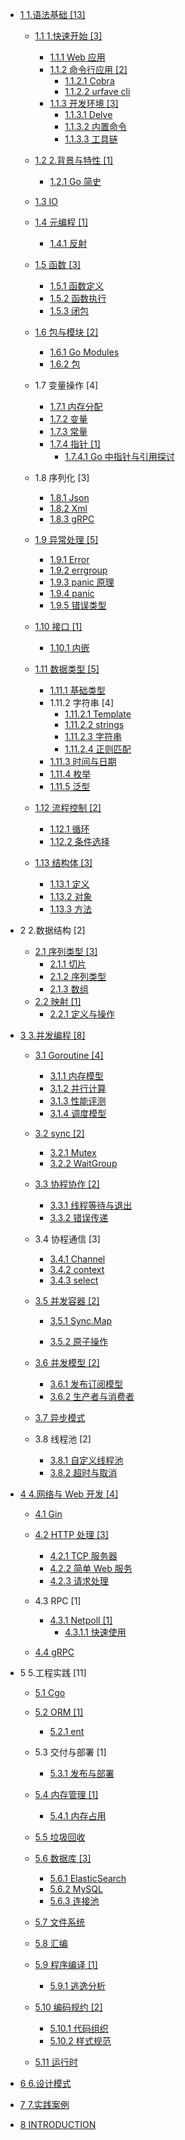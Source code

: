   - [1 1.语法基础 [13]](/1.语法基础/README.md)
    - [1.1 1.快速开始 [3]](/1.语法基础/1.快速开始/README.md)
      - [1.1.1 Web 应用](/1.语法基础/1.快速开始/Web%20应用.md)
      - [1.1.2 命令行应用 [2]](/1.语法基础/1.快速开始/命令行应用/README.md)
        - [1.1.2.1 Cobra](/1.语法基础/1.快速开始/命令行应用/Cobra.md)
        - [1.1.2.2 urfave cli](/1.语法基础/1.快速开始/命令行应用/urfave-cli.md)
      - [1.1.3 开发环境 [3]](/1.语法基础/1.快速开始/开发环境/README.md)
        - [1.1.3.1 Delve](/1.语法基础/1.快速开始/开发环境/Delve.md)
        - [1.1.3.2 内置命令](/1.语法基础/1.快速开始/开发环境/内置命令.md)
        - [1.1.3.3 工具链](/1.语法基础/1.快速开始/开发环境/工具链.md)
    - [1.2 2.背景与特性 [1]](/1.语法基础/2.背景与特性/README.md)
      - [1.2.1 Go 简史](/1.语法基础/2.背景与特性/Go%20简史.md)
    - [1.3 IO](/1.语法基础/IO/README.md)
      
    - [1.4 元编程 [1]](/1.语法基础/元编程/README.md)
      - [1.4.1 反射](/1.语法基础/元编程/反射.md)
    - [1.5 函数 [3]](/1.语法基础/函数/README.md)
      - [1.5.1 函数定义](/1.语法基础/函数/函数定义.md)
      - [1.5.2 函数执行](/1.语法基础/函数/函数执行.md)
      - [1.5.3 闭包](/1.语法基础/函数/闭包.md)
    - [1.6 包与模块 [2]](/1.语法基础/包与模块/README.md)
      - [1.6.1 Go Modules](/1.语法基础/包与模块/Go%20Modules.md)
      - [1.6.2 包](/1.语法基础/包与模块/包.md)
    - 1.7 变量操作 [4]
      - [1.7.1 内存分配](/1.语法基础/变量操作/内存分配.md)
      - [1.7.2 变量](/1.语法基础/变量操作/变量.md)
      - [1.7.3 常量](/1.语法基础/变量操作/常量.md)
      - [1.7.4 指针 [1]](/1.语法基础/变量操作/指针/README.md)
        - [1.7.4.1 Go 中指针与引用探讨](/1.语法基础/变量操作/指针/Go%20中指针与引用探讨.md)
    - 1.8 序列化 [3]
      - [1.8.1 Json](/1.语法基础/序列化/Json.md)
      - [1.8.2 Xml](/1.语法基础/序列化/Xml.md)
      - [1.8.3 gRPC](/1.语法基础/序列化/gRPC.md)
    - [1.9 异常处理 [5]](/1.语法基础/异常处理/README.md)
      - [1.9.1 Error](/1.语法基础/异常处理/Error.md)
      - [1.9.2 errgroup](/1.语法基础/异常处理/errgroup.md)
      - [1.9.3 panic 原理](/1.语法基础/异常处理/panic%20原理.md)
      - [1.9.4 panic](/1.语法基础/异常处理/panic.md)
      - [1.9.5 错误类型](/1.语法基础/异常处理/错误类型.md)
    - [1.10 接口 [1]](/1.语法基础/接口/README.md)
      - [1.10.1 内嵌](/1.语法基础/接口/内嵌.md)
    - [1.11 数据类型 [5]](/1.语法基础/数据类型/README.md)
      - [1.11.1 基础类型](/1.语法基础/数据类型/基础类型.md)
      - 1.11.2 字符串 [4]
        - [1.11.2.1 Template](/1.语法基础/数据类型/字符串/Template.md)
        - [1.11.2.2 strings](/1.语法基础/数据类型/字符串/strings.md)
        - [1.11.2.3 字符串](/1.语法基础/数据类型/字符串/字符串.md)
        - [1.11.2.4 正则匹配](/1.语法基础/数据类型/字符串/正则匹配.md)
      - [1.11.3 时间与日期](/1.语法基础/数据类型/时间与日期.md)
      - [1.11.4 枚举](/1.语法基础/数据类型/枚举.md)
      - [1.11.5 泛型](/1.语法基础/数据类型/泛型.md)
    - [1.12 流程控制 [2]](/1.语法基础/流程控制/README.md)
      - [1.12.1 循环](/1.语法基础/流程控制/循环.md)
      - [1.12.2 条件选择](/1.语法基础/流程控制/条件选择.md)
    - [1.13 结构体 [3]](/1.语法基础/结构体/README.md)
      - [1.13.1 定义](/1.语法基础/结构体/定义.md)
      - [1.13.2 对象](/1.语法基础/结构体/对象.md)
      - [1.13.3 方法](/1.语法基础/结构体/方法.md)
  - 2 2.数据结构 [2]
    - [2.1 序列类型 [3]](/2.数据结构/序列类型/README.md)
      - [2.1.1 切片](/2.数据结构/序列类型/切片.md)
      - [2.1.2 序列类型](/2.数据结构/序列类型/序列类型.md)
      - [2.1.3 数组](/2.数据结构/序列类型/数组.md)
    - [2.2 映射 [1]](/2.数据结构/映射/README.md)
      - [2.2.1 定义与操作](/2.数据结构/映射/定义与操作.md)
  - [3 3.并发编程 [8]](/3.并发编程/README.md)
    - [3.1 Goroutine [4]](/3.并发编程/Goroutine/README.md)
      - [3.1.1 内存模型](/3.并发编程/Goroutine/内存模型.md)
      - [3.1.2 并行计算](/3.并发编程/Goroutine/并行计算.md)
      - [3.1.3 性能评测](/3.并发编程/Goroutine/性能评测.md)
      - [3.1.4 调度模型](/3.并发编程/Goroutine/调度模型.md)
    - [3.2 sync [2]](/3.并发编程/sync/README.md)
      - [3.2.1 Mutex](/3.并发编程/sync/Mutex.md)
      - [3.2.2 WaitGroup](/3.并发编程/sync/WaitGroup.md)
    - [3.3 协程协作 [2]](/3.并发编程/协程协作/README.md)
      - [3.3.1 线程等待与退出](/3.并发编程/协程协作/线程等待与退出.md)
      - [3.3.2 错误传递](/3.并发编程/协程协作/错误传递.md)
    - 3.4 协程通信 [3]
      - [3.4.1 Channel](/3.并发编程/协程通信/Channel.md)
      - [3.4.2 context](/3.并发编程/协程通信/context.md)
      - [3.4.3 select](/3.并发编程/协程通信/select.md)
    - [3.5 并发容器 [2]](/3.并发编程/并发容器/README.md)
      - [3.5.1 Sync.Map](/3.并发编程/并发容器/Sync.Map/README.md)
        
      - [3.5.2 原子操作](/3.并发编程/并发容器/原子操作.md)
    - [3.6 并发模型 [2]](/3.并发编程/并发模型/README.md)
      - [3.6.1 发布订阅模型](/3.并发编程/并发模型/发布订阅模型.md)
      - [3.6.2 生产者与消费者](/3.并发编程/并发模型/生产者与消费者.md)
    - [3.7 异步模式](/3.并发编程/异步模式/README.md)
      
    - 3.8 线程池 [2]
      - [3.8.1 自定义线程池](/3.并发编程/线程池/自定义线程池.md)
      - [3.8.2 超时与取消](/3.并发编程/线程池/超时与取消.md)
  - [4 4.网络与 Web 开发 [4]](/4.网络与%20Web%20开发/README.md)
    - [4.1 Gin](/4.网络与%20Web%20开发/Gin/README.md)
      
    - [4.2 HTTP 处理 [3]](/4.网络与%20Web%20开发/HTTP%20处理/README.md)
      - [4.2.1 TCP 服务器](/4.网络与%20Web%20开发/HTTP%20处理/TCP%20服务器.md)
      - [4.2.2 简单 Web 服务](/4.网络与%20Web%20开发/HTTP%20处理/简单%20Web%20服务.md)
      - [4.2.3 请求处理](/4.网络与%20Web%20开发/HTTP%20处理/请求处理.md)
    - 4.3 RPC [1]
      - [4.3.1 Netpoll [1]](/4.网络与%20Web%20开发/RPC/Netpoll/README.md)
        - [4.3.1.1 快速使用](/4.网络与%20Web%20开发/RPC/Netpoll/快速使用.md)
    - [4.4 gRPC](/4.网络与%20Web%20开发/gRPC/README.md)
      
  - 5 5.工程实践 [11]
    - [5.1 Cgo](/5.工程实践/Cgo/README.md)
      
    - [5.2 ORM [1]](/5.工程实践/ORM/README.md)
      - [5.2.1 ent](/5.工程实践/ORM/ent/README.md)
        
    - 5.3 交付与部署 [1]
      - [5.3.1 发布与部署](/5.工程实践/交付与部署/发布与部署.md)
    - [5.4 内存管理 [1]](/5.工程实践/内存管理/README.md)
      - [5.4.1 内存占用](/5.工程实践/内存管理/内存占用.md)
    - [5.5 垃圾回收](/5.工程实践/垃圾回收/README.md)
      
    - [5.6 数据库 [3]](/5.工程实践/数据库/README.md)
      - [5.6.1 ElasticSearch](/5.工程实践/数据库/ElasticSearch.md)
      - [5.6.2 MySQL](/5.工程实践/数据库/MySQL.md)
      - [5.6.3 连接池](/5.工程实践/数据库/连接池.md)
    - [5.7 文件系统](/5.工程实践/文件系统/README.md)
      
    - [5.8 汇编](/5.工程实践/汇编/README.md)
      
    - [5.9 程序编译 [1]](/5.工程实践/程序编译/README.md)
      - [5.9.1 逃逸分析](/5.工程实践/程序编译/逃逸分析.md)
    - [5.10 编码规约 [2]](/5.工程实践/编码规约/README.md)
      - [5.10.1 代码组织](/5.工程实践/编码规约/代码组织.md)
      - [5.10.2 样式规范](/5.工程实践/编码规约/样式规范.md)
    - [5.11 运行时](/5.工程实践/运行时/README.md)
      
  - [6 6.设计模式](/6.设计模式/README.md)
    
  - [7 7.实践案例](/7.实践案例/README.md)
    
  - [8 INTRODUCTION](/INTRODUCTION.md)
